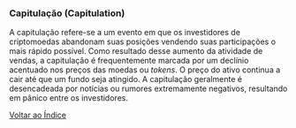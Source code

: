 ### Capitulação (Capitulation) 

A capitulação refere-se a um evento em que os investidores de criptomoedas abandonam suas posições vendendo suas participações o mais rápido possível. Como resultado desse aumento da atividade de vendas, a capitulação é frequentemente marcada por um declínio acentuado nos preços das moedas ou _tokens_. O preço do ativo continua a cair até que um fundo seja atingido. A capitulação geralmente é desencadeada por notícias ou rumores extremamente negativos, resultando em pânico entre os investidores.

[Voltar ao Índice](../)
